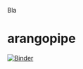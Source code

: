 Bla

# arangopipe
[![Binder](https://mybinder.org/badge_logo.svg)](https://mybinder.org/v2/gh/arangoml/arangopipe/master?filepath=README.md)
